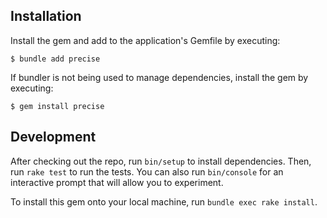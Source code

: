 ## Installation

Install the gem and add to the application's Gemfile by executing:

    $ bundle add precise

If bundler is not being used to manage dependencies, install the gem by executing:

    $ gem install precise

## Development

After checking out the repo, run `bin/setup` to install dependencies. Then, run `rake test` to run the tests. You can also run `bin/console` for an interactive prompt that will allow you to experiment.

To install this gem onto your local machine, run `bundle exec rake install`.
